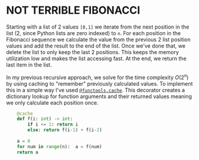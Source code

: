 # NOT TERRIBLE FIBONACCI

Starting with a list of 2 values `[0,1]` we iterate from the next position in the list (2, since Python lists are zero indexed) to `n`. For each position in the Fibonacci sequence we calculate the value from the previous 2 list position values and add the result to the end of the list. Once we've done that, we delete the list to only keep the last 2 positions. This keeps the memory utilization low and makes the list accessing fast. At the end, we return the last item in the list.

In my previous recursive approach, we solve for the time complexity $O(2^n)$ by using caching to "remember" previously calculated values. To implement this in a simple way I've used [`@functools.cache`](https://docs.python.org/3/library/functools.html#functools.cache). This decorator creates a dictionary lookup for function arguments and their returned values meaning we only calculate each position once.

```python
    @cache
    def f(i: int) -> int:
        if i <= 1: return i
        else: return f(i-1) + f(i-2)
    
    a = 0
    for num in range(n):  a = f(num)
    return a
```
